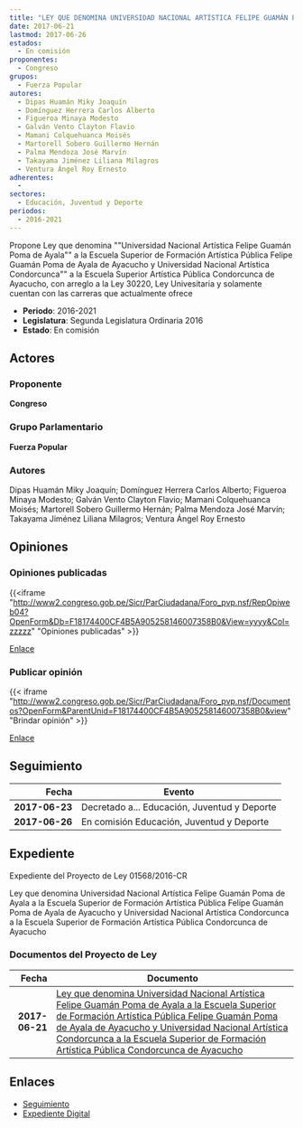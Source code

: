 ```yaml
---
title: "LEY QUE DENOMINA UNIVERSIDAD NACIONAL ARTÍSTICA FELIPE GUAMÁN POMA DE AYALA A LA ESCUELA SUPERIOR DE FORMACIÓN ARTÍSTICA PÚBLICA FELIPE GUAMÁN POMA DE AYALA DE AYACUCHO Y UNIVERSIDAD NACIONAL ARTÍSTICA CONDORCUNCA A LA ESCUELA SUPERIOR DE FORMACIÓN ARTÍSTICA PÚBLICA CONDORCUNCA DE AYACUCHO"
date: 2017-06-21
lastmod: 2017-06-26
estados: 
  - En comisión
proponentes: 
  - Congreso
grupos: 
  - Fuerza Popular
autores: 
  - Dipas Huamán Miky Joaquín
  - Domínguez Herrera Carlos Alberto
  - Figueroa Minaya Modesto
  - Galván Vento Clayton Flavio
  - Mamani Colquehuanca Moisés
  - Martorell Sobero Guillermo Hernán
  - Palma Mendoza José Marvín
  - Takayama Jiménez Liliana Milagros
  - Ventura Ángel Roy Ernesto
adherentes: 
  - 
sectores: 
  - Educación, Juventud y Deporte
periodos: 
  - 2016-2021
---
```


Propone Ley que denomina ""Universidad Nacional Artística Felipe Guamán Poma de Ayala"" a la Escuela Superior de Formación Artística Pública Felipe Guamán Poma de Ayala de Ayacucho y Universidad Nacional Artística Condorcunca"" a la Escuela Superior Artística Pública Condorcunca de Ayacucho, con arreglo a la Ley 30220, Ley Univesitaria y solamente cuentan con las carreras que actualmente ofrece

- **Periodo**: 2016-2021
- **Legislatura**: Segunda Legislatura Ordinaria 2016
- **Estado**: En comisión

## Actores

### Proponente

**Congreso**

### Grupo Parlamentario

**Fuerza Popular**

### Autores

Dipas Huamán Miky Joaquín; Domínguez Herrera Carlos Alberto; Figueroa Minaya Modesto; Galván Vento Clayton Flavio; Mamani Colquehuanca Moisés; Martorell Sobero Guillermo Hernán; Palma Mendoza José Marvín; Takayama Jiménez Liliana Milagros; Ventura Ángel Roy Ernesto


## Opiniones

### Opiniones publicadas

{{<iframe "http://www2.congreso.gob.pe/Sicr/ParCiudadana/Foro_pvp.nsf/RepOpiweb04?OpenForm&Db=F18174400CF4B5A905258146007358B0&View=yyyy&Col=zzzzz" "Opiniones publicadas" >}}

[Enlace](http://www2.congreso.gob.pe/Sicr/ParCiudadana/Foro_pvp.nsf/RepOpiweb04?OpenForm&Db=F18174400CF4B5A905258146007358B0&View=yyyy&Col=zzzzz)
### Publicar opinión

{{< iframe "http://www2.congreso.gob.pe/Sicr/ParCiudadana/Foro_pvp.nsf/Documentos?OpenForm&ParentUnid=F18174400CF4B5A905258146007358B0&view" "Brindar opinión" >}}

[Enlace](http://www2.congreso.gob.pe/Sicr/ParCiudadana/Foro_pvp.nsf/Documentos?OpenForm&ParentUnid=F18174400CF4B5A905258146007358B0&view)

## Seguimiento

| Fecha | Evento |
|------:|--------|
| **2017-06-23** | Decretado a... Educación, Juventud y Deporte|
| **2017-06-26** | En comisión Educación, Juventud y Deporte|


## Expediente

Expediente del Proyecto de Ley 01568/2016-CR

Ley que denomina Universidad Nacional Artística Felipe Guamán Poma de Ayala a la Escuela Superior de Formación Artística Pública Felipe Guamán Poma de Ayala de Ayacucho y Universidad Nacional Artística Condorcunca a la Escuela Superior de Formación Artística Pública Condorcunca de Ayacucho


### Documentos del Proyecto de Ley

| Fecha | Documento |
|------:|--------|
| **2017-06-21** | [Ley que denomina Universidad Nacional Artística Felipe Guamán Poma de Ayala a la Escuela Superior de Formación Artística Pública Felipe Guamán Poma de Ayala de Ayacucho y Universidad Nacional Artística Condorcunca a la Escuela Superior de Formación Artística Pública Condorcunca de Ayacucho](http://www.leyes.congreso.gob.pe/Documentos/2016_2021/Proyectos_de_Ley_y_de_Resoluciones_Legislativas/PL0156820170621.pdf) |

## Enlaces 

- [Seguimiento](http://www2.congreso.gob.pehttp://www2.congreso.gob.pe/Sicr/TraDocEstProc/CLProLey2016.nsf/f7fff46988ca05b1052578e100829cc7/0291bd747a299e090525814700151330?OpenDocument)
- [Expediente Digital](http://www2.congreso.gob.pehttp://www2.congreso.gob.pe/Sicr/TraDocEstProc/CLProLey2016.nsf/f7fff46988ca05b1052578e100829cc7/0291bd747a299e090525814700151330?OpenDocument&Click=05257FB7005EB655.eb71d0cf91d8294e05256cdf006b5706/$Body/0.1C6C)
